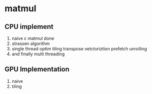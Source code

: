# matmul


## CPU implement 
1. naive c matmul       done 
2. strassen algorithm
3. single thread optim
    tiling
    transpose
    vetctoriztion
    prefetch 
    unrolling
4. and finally multi threading

## GPU Implementation 

1. naive
2. tiling






